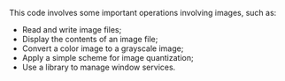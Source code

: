 This code involves some important operations involving images, such as:
- Read and write image files;
- Display the contents of an image file;
- Convert a color image to a grayscale image;
- Apply a simple scheme for image quantization;
- Use a library to manage window services.

